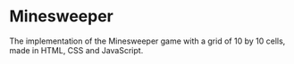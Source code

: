 # Minesweeper
The implementation of the Minesweeper game with a grid of 10 by 10 cells, made in HTML, CSS and JavaScript.
